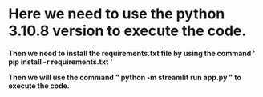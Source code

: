 # **Here we need to use the python 3.10.8 version to execute the code.**

**Then we need to install the requirements.txt file by using the command ' pip install -r requirements.txt '**

**Then we will use the command " python -m streamlit run app.py " to execute the code.**
